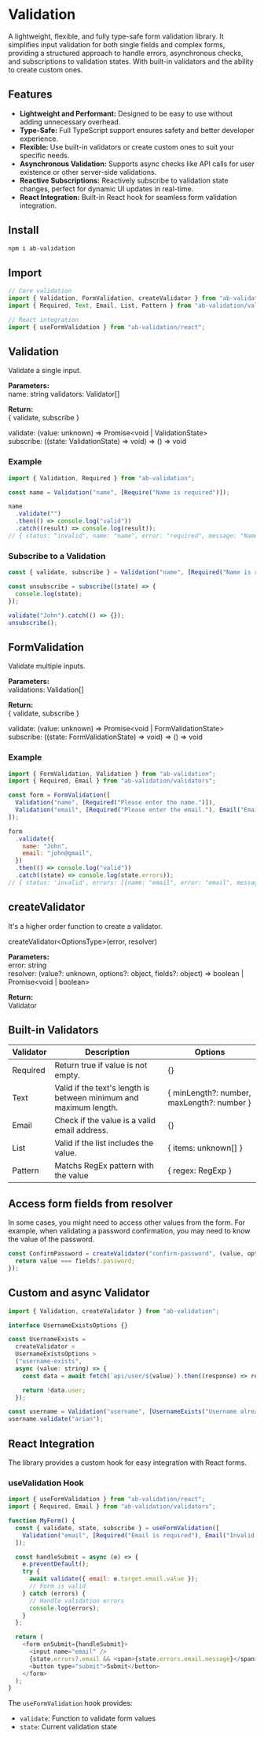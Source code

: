 # Validation

A lightweight, flexible, and fully type-safe form validation library. It simplifies input validation for both single fields and complex forms, providing a structured approach to handle errors, asynchronous checks, and subscriptions to validation states. With built-in validators and the ability to create custom ones.

## Features

- **Lightweight and Performant:** Designed to be easy to use without adding unnecessary overhead.
- **Type-Safe:** Full TypeScript support ensures safety and better developer experience.
- **Flexible:** Use built-in validators or create custom ones to suit your specific needs.
- **Asynchronous Validation:** Supports async checks like API calls for user existence or other server-side validations.
- **Reactive Subscriptions:** Reactively subscribe to validation state changes, perfect for dynamic UI updates in real-time.
- **React Integration:** Built-in React hook for seamless form validation integration.

## Install

```bash
npm i ab-validation
```

## Import

```javascript
// Core validation
import { Validation, FormValidation, createValidator } from "ab-validation";
import { Required, Text, Email, List, Pattern } from "ab-validation/validators";

// React integration
import { useFormValidation } from "ab-validation/react";
```

## Validation

Validate a single input.

**Parameters:**  
name: string
validators: Validator[]

**Return:**  
{ validate, subscribe }

validate: (value: unknown) => Promise<void | ValidationState>  
subscribe: ((state: ValidationState) => void) => () => void

### Example

```javascript
import { Validation, Required } from "ab-validation";

const name = Validation("name", [Require("Name is required")]);

name
  .validate("")
  .then(() => console.log("valid"))
  .catch((result) => console.log(result));
// { status: "invalid", name: "name", error: "required", message: "Name is required" }
```

### Subscribe to a Validation

```javascript
const { validate, subscribe } = Validation("name", [Required("Name is required.")]);

const unsubscribe = subscribe((state) => {
  console.log(state);
});

validate("John").catch(() => {});
unsubscribe();
```

## FormValidation

Validate multiple inputs.

**Parameters:**  
validations: Validation[]

**Return:**  
{ validate, subscribe }

validate: (value: unknown) => Promise<void | FormValidationState>  
subscribe: ((state: FormValidationState) => void) => () => void

### Example

```javascript
import { FormValidation, Validation } from "ab-validation";
import { Required, Email } from "ab-validation/validators";

const form = FormValidation([
  Validation("name", [Required("Please enter the name.")]),
  Validation("email", [Required("Please enter the email."), Email("Email is incorrect.")]),
]);

form
  .validate({
    name: "John",
    email: "john@gmail",
  })
  .then(() => console.log("valid"))
  .catch((state) => console.log(state.errors));
// { status: 'invalid', errors: [{name: "email", error: "email", message: "Email is incorrect."}] }
```

## createValidator

It's a higher order function to create a validator.

createValidator\<OptionsType\>(error, resolver)

**Parameters:**  
error: string  
resolver: (value?: unknown, options?: object, fields?: object) => boolean | Promise<void | boolean>

**Return:**  
Validator

## Built-in Validators

| Validator | Description                                                       | Options                                    |
| --------- | ----------------------------------------------------------------- | ------------------------------------------ |
| Required  | Return true if value is not empty.                                | {}                                         |
| Text      | Valid if the text's length is between minimum and maximum length. | { minLength?: number, maxLength?: number } |
| Email     | Check if the value is a valid email address.                      | {}                                         |
| List      | Valid if the list includes the value.                             | { items: unknown[] }                       |
| Pattern   | Matchs RegEx pattern with the value                               | { regex: RegExp }                          |

## Access form fields from resolver

In some cases, you might need to access other values from the form. For example, when validating a password confirmation, you may need to know the value of the password.

```javascript
const ConfirmPassword = createValidator("confirm-password", (value, options, fields) => {
  return value === fields?.password;
});
```

## Custom and async Validator

```javascript
import { Validation, createValidator } from "ab-validation";

interface UsernameExistsOptions {}

const UsernameExists =
  createValidator <
  UsernameExistsOptions >
  ("username-exists",
  async (value: string) => {
    const data = await fetch(`api/user/${value}`).then((response) => response.json());

    return !data.user;
  });

const username = Validation("username", [UsernameExists("Username already exists.")]);
username.validate("arian");
```

## React Integration

The library provides a custom hook for easy integration with React forms.

### useValidation Hook

```javascript
import { useFormValidation } from "ab-validation/react";
import { Required, Email } from "ab-validation/validators";

function MyForm() {
  const { validate, state, subscribe } = useFormValidation([
    Validation("email", [Required("Email is required"), Email("Invalid email format")]),
  ]);

  const handleSubmit = async (e) => {
    e.preventDefault();
    try {
      await validate({ email: e.target.email.value });
      // Form is valid
    } catch (errors) {
      // Handle validation errors
      console.log(errors);
    }
  };

  return (
    <form onSubmit={handleSubmit}>
      <input name="email" />
      {state.errors?.email && <span>{state.errors.email.message}</span>}
      <button type="submit">Submit</button>
    </form>
  );
}
```

The `useFormValidation` hook provides:

- `validate`: Function to validate form values
- `state`: Current validation state
